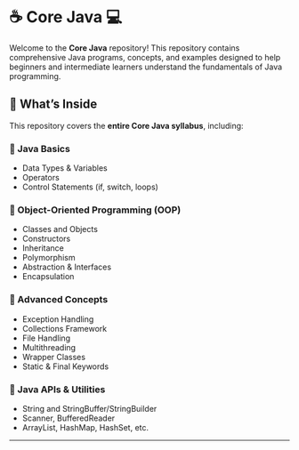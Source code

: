 # ☕ Core Java 💻

Welcome to the **Core Java** repository! This repository contains comprehensive Java programs, concepts, and examples designed to help beginners and intermediate learners understand the fundamentals of Java programming.

## 📌 What’s Inside

This repository covers the **entire Core Java syllabus**, including:

### 🔹 Java Basics
- Data Types & Variables
- Operators
- Control Statements (if, switch, loops)

### 🔹 Object-Oriented Programming (OOP)
- Classes and Objects
- Constructors
- Inheritance
- Polymorphism
- Abstraction & Interfaces
- Encapsulation

### 🔹 Advanced Concepts
- Exception Handling
- Collections Framework
- File Handling
- Multithreading
- Wrapper Classes
- Static & Final Keywords

### 🔹 Java APIs & Utilities
- String and StringBuffer/StringBuilder
- Scanner, BufferedReader
- ArrayList, HashMap, HashSet, etc.

---
